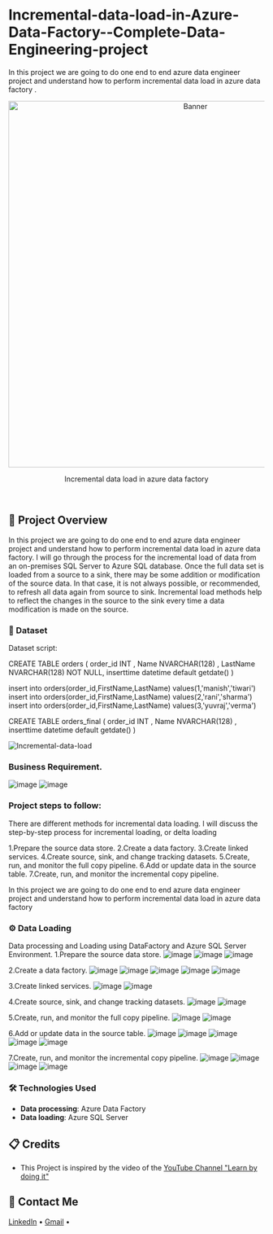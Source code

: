 # Incremental-data-load-in-Azure-Data-Factory--Complete-Data-Engineering-project
In this project we are going to do one end to end azure data engineer project and understand how to perform incremental data load in azure data factory . 


<div align="center">
  <a href="#">
    <img src="https://github.com/zBalachandar/Incremental-data-load-in-Azure-Data-Factory--Complete-Data-Engineering-project/blob/da8998de415364b5918c51a26a09e675e5ddaf53/Assets/Sql%20Db%20table1data%20loaded%2B1.png" alt="Banner" width="720">
  </a>

  <div id="user-content-toc">
   
  </div>
  
  <p>Incremental data load in azure data factory</p>
</div>
<br>


<a name="introduction"></a>
## 🔬 Project Overview
In this project we are going to do one end to end azure data engineer project and understand how to perform incremental data load in azure data factory.
I will go through the process for the incremental load of data from an on-premises SQL Server to Azure SQL database. Once the full data set is loaded from a source to a sink, there may be some addition or modification of the source data. In that case, it is not always possible, or recommended, to refresh all data again from source to sink. Incremental load methods help to reflect the changes in the source to the sink every time a data modification is made on the source.


### 💾 Dataset
Dataset script: 

CREATE TABLE orders
(
    order_id INT ,
    Name NVARCHAR(128) ,
    LastName NVARCHAR(128) NOT NULL,
 inserttime datetime default getdate()
)

insert into orders(order_id,FirstName,LastName) values(1,'manish','tiwari')
insert into orders(order_id,FirstName,LastName) values(2,'rani','sharma')
insert into orders(order_id,FirstName,LastName) values(3,'yuvraj','verma')

CREATE TABLE orders_final
(
    order_id INT ,
    Name NVARCHAR(128) ,
 inserttime datetime default getdate()
)

![Incremental-data-load](https://github.com/zBalachandar/Incremental-data-load-in-Azure-Data-Factory--Complete-Data-Engineering-project/blob/da8998de415364b5918c51a26a09e675e5ddaf53/Assets/IMG_20240725_122406.jpg)


### Business Requirement.
![image](https://github.com/zBalachandar/Incremental-data-load-in-Azure-Data-Factory--Complete-Data-Engineering-project/blob/da8998de415364b5918c51a26a09e675e5ddaf53/Assets/4.jpg)
![image](https://github.com/zBalachandar/Incremental-data-load-in-Azure-Data-Factory--Complete-Data-Engineering-project/blob/da8998de415364b5918c51a26a09e675e5ddaf53/Assets/3.jpg)


### Project steps to follow: 

There are different methods for incremental data loading. I will discuss the step-by-step process for incremental loading, or delta loading

1.Prepare the source data store.
2.Create a data factory.
3.Create linked services.
4.Create source, sink, and change tracking datasets.
5.Create, run, and monitor the full copy pipeline.
6.Add or update data in the source table.
7.Create, run, and monitor the incremental copy pipeline.



In this project we are going to do one end to end azure data engineer project and understand how to perform incremental data load in azure data factory



### ⚙️ Data Loading
 Data processing and Loading using DataFactory and Azure SQL Server Environment.
 1.Prepare the source data store.
![image](https://github.com/zBalachandar/Incremental-data-load-in-Azure-Data-Factory--Complete-Data-Engineering-project/blob/cbcdcca7ac58e83f580aafdbc9497694f2eed551/Assets/Sql%20Db%20source%20created.png)
![image](https://github.com/zBalachandar/Incremental-data-load-in-Azure-Data-Factory--Complete-Data-Engineering-project/blob/cbcdcca7ac58e83f580aafdbc9497694f2eed551/Assets/Sql%20Db%20query%20created1.png)
![image](https://github.com/zBalachandar/Incremental-data-load-in-Azure-Data-Factory--Complete-Data-Engineering-project/blob/cbcdcca7ac58e83f580aafdbc9497694f2eed551/Assets/Sql%20Db%20table1data%20loaded.png)


2.Create a data factory.
![image](https://github.com/zBalachandar/Incremental-data-load-in-Azure-Data-Factory--Complete-Data-Engineering-project/blob/3c3c015908c43c0ef068c9d8c3b864c0f1634aa9/Assets/Data%20pipeline%20creation1.png)
![image](https://github.com/zBalachandar/Incremental-data-load-in-Azure-Data-Factory--Complete-Data-Engineering-project/blob/3c3c015908c43c0ef068c9d8c3b864c0f1634aa9/Assets/pipeline%20phase%202.png)
![image](https://github.com/zBalachandar/Incremental-data-load-in-Azure-Data-Factory--Complete-Data-Engineering-project/blob/3c3c015908c43c0ef068c9d8c3b864c0f1634aa9/Assets/pipeline%20phase%202.png)
![image](https://github.com/zBalachandar/Incremental-data-load-in-Azure-Data-Factory--Complete-Data-Engineering-project/blob/3c3c015908c43c0ef068c9d8c3b864c0f1634aa9/Assets/pipeline%20phase%203e.png)
![image](https://github.com/zBalachandar/Incremental-data-load-in-Azure-Data-Factory--Complete-Data-Engineering-project/blob/3c3c015908c43c0ef068c9d8c3b864c0f1634aa9/Assets/Pipeline%20run%20successfully.png)


3.Create linked services.
![image](https://github.com/zBalachandar/Incremental-data-load-in-Azure-Data-Factory--Complete-Data-Engineering-project/blob/3c3c015908c43c0ef068c9d8c3b864c0f1634aa9/Assets/df_ss.png)
![image](![image](https://github.com/zBalachandar/Incremental-data-load-in-Azure-Data-Factory--Complete-Data-Engineering-project/blob/3c3c015908c43c0ef068c9d8c3b864c0f1634aa9/Assets/Sql%20Db%20source%20created.png))


4.Create source, sink, and change tracking datasets.
![image](https://github.com/zBalachandar/Incremental-data-load-in-Azure-Data-Factory--Complete-Data-Engineering-project/blob/3c3c015908c43c0ef068c9d8c3b864c0f1634aa9/Assets/pipeline%20run%202nd%20time.png)
![image](https://github.com/zBalachandar/Incremental-data-load-in-Azure-Data-Factory--Complete-Data-Engineering-project/blob/3c3c015908c43c0ef068c9d8c3b864c0f1634aa9/Assets/df_ss.png)


5.Create, run, and monitor the full copy pipeline.
![image](https://github.com/zBalachandar/Incremental-data-load-in-Azure-Data-Factory--Complete-Data-Engineering-project/blob/3c3c015908c43c0ef068c9d8c3b864c0f1634aa9/Assets/pipeline%20run%202nd%20success%20.png)
![image](https://github.com/zBalachandar/Incremental-data-load-in-Azure-Data-Factory--Complete-Data-Engineering-project/blob/3c3c015908c43c0ef068c9d8c3b864c0f1634aa9/Assets/pipeline%20success%200.png)


6.Add or update data in the source table.
![image](https://github.com/zBalachandar/Incremental-data-load-in-Azure-Data-Factory--Complete-Data-Engineering-project/blob/3c3c015908c43c0ef068c9d8c3b864c0f1634aa9/Assets/Sql%20Db%20query%20created1.png)
![image](https://github.com/zBalachandar/Incremental-data-load-in-Azure-Data-Factory--Complete-Data-Engineering-project/blob/3c3c015908c43c0ef068c9d8c3b864c0f1634aa9/Assets/df_query%202.png)
![image](https://github.com/zBalachandar/Incremental-data-load-in-Azure-Data-Factory--Complete-Data-Engineering-project/blob/3c3c015908c43c0ef068c9d8c3b864c0f1634aa9/Assets/Sql%20Db%20table2data%20loaded.png)
![image](https://github.com/zBalachandar/Incremental-data-load-in-Azure-Data-Factory--Complete-Data-Engineering-project/blob/3c3c015908c43c0ef068c9d8c3b864c0f1634aa9/Assets/Sql%20Db%20table1data%20loaded.png)
![image](https://github.com/zBalachandar/Incremental-data-load-in-Azure-Data-Factory--Complete-Data-Engineering-project/blob/3c3c015908c43c0ef068c9d8c3b864c0f1634aa9/Assets/Sql%20Db%20table1data%20loaded.png)


7.Create, run, and monitor the incremental copy pipeline.
![image](https://github.com/zBalachandar/Incremental-data-load-in-Azure-Data-Factory--Complete-Data-Engineering-project/blob/3c3c015908c43c0ef068c9d8c3b864c0f1634aa9/Assets/Overall%20PIPELINE%20data%20success4.png)
![image](https://github.com/zBalachandar/Incremental-data-load-in-Azure-Data-Factory--Complete-Data-Engineering-project/blob/3c3c015908c43c0ef068c9d8c3b864c0f1634aa9/Assets/Preview%20data%20max.png)
![image](https://github.com/zBalachandar/Incremental-data-load-in-Azure-Data-Factory--Complete-Data-Engineering-project/blob/3c3c015908c43c0ef068c9d8c3b864c0f1634aa9/Assets/SQL%20addon%20record%20last.png)
![image](https://github.com/zBalachandar/Incremental-data-load-in-Azure-Data-Factory--Complete-Data-Engineering-project/blob/3c3c015908c43c0ef068c9d8c3b864c0f1634aa9/Assets/Overall%20data%20in%20sql%20server%20success.png)

### 🛠️ Technologies Used

- **Data processing**: Azure Data Factory
- **Data loading**: Azure SQL Server

<a name="credits"></a>
## 📋 Credits

- This Project is inspired by the video of the [YouTube Channel "Learn by doing it"](https://www.youtube.com/watch?v=pMqnvXgPKlI&list=PLOlK8ytA0MghGmAAT8W2u7VYmICdzeU5t&index=1&t=96s)  

<a name="contact"></a>
## 📨 Contact Me

[LinkedIn](https://www.linkedin.com/in/balachandars2022/) •
[Gmail](balachandar2014elu@gmail.com)  •


